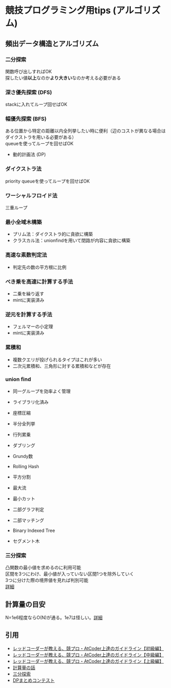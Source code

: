 # 競技プログラミング用tips (アルゴリズム)

## 頻出データ構造とアルゴリズム
### 二分探索
関数呼び出しすればOK  
探したい値**以上**なのか**より大きい**なのか考える必要がある

### 深さ優先探索 (DFS)
stackに入れてループ回せばOK

### 幅優先探索 (BFS)
ある位置から特定の距離以内全列挙したい時に便利（辺のコストが異なる場合はダイクストラを用いる必要がある）  
queueを使ってループを回せばOK

+ 動的計画法 (DP)
### ダイクストラ法
priority queueを使ってループを回せばOK  

### ワーシャルフロイド法
三重ループ

### 最小全域木構築
+ プリム法：ダイクストラ的に貪欲に構築
+ クラスカル法：unionfindを用いて閉路が内容に貪欲に構築

### 高速な素数判定法
+ 判定先の数の平方根に比例

### べき乗を高速に計算する手法
+ 二乗を繰り返す
+ mintに実装済み

### 逆元を計算する手法
+ フェルマーの小定理
+ mintに実装済み

### 累積和
+ 複数クエリが投げられるタイプはこれが多い
+ 二次元累積和、三角形に対する累積和などが存在

### union find
+ 同一グループを効率よく管理
+ ライブラリ化済み

+ 座標圧縮
+ 半分全列挙
+ 行列累乗
+ ダブリング
+ Grundy数
+ Rolling Hash
+ 平方分割
+ 最大流
+ 最小カット
+ 二部グラフ判定
+ 二部マッチング
+ Binary Indexed Tree
+ セグメント木

### 三分探索
凸関数の最小値を求めるのに利用可能  
区間を3つにわけ、最小値が入っていない区間1つを除外していく  
3つに分けた際の境界値を見れば判別可能  
[詳細](http://kyopro.hateblo.jp/entry/2019/04/25/134128)


## 計算量の目安
N=1e6程度ならO(N)が通る。1e7は怪しい。[詳細](https://cppx.hatenablog.com/entry/2017/08/06/104144)

## 引用
+ [レッドコーダーが教える、競プロ・AtCoder上達のガイドライン【初級編】](https://qiita.com/e869120/items/f1c6f98364d1443148b3)
+ [レッドコーダーが教える、競プロ・AtCoder上達のガイドライン【中級編】](https://qiita.com/e869120/items/eb50fdaece12be418faa)
+ [レッドコーダーが教える、競プロ・AtCoder上達のガイドライン【上級編】](https://qiita.com/e869120/items/acba3dd8649d913102b5)
+ [計算量の話](https://cppx.hatenablog.com/entry/2017/08/06/104144)
+ [三分探索](http://kyopro.hateblo.jp/entry/2019/04/25/134128)
+ [DPまとめコンテスト](https://atcoder.jp/contests/dp)